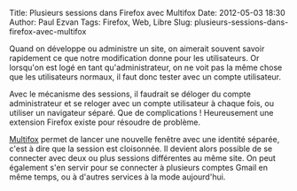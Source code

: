 Title: Plusieurs sessions dans Firefox avec Multifox
Date: 2012-05-03 18:30
Author: Paul Ezvan
Tags: Firefox, Web, Libre
Slug: plusieurs-sessions-dans-firefox-avec-multifox

Quand on développe ou administre un site, on aimerait souvent savoir
rapidement ce que notre modification donne pour les utilisateurs. Or
lorsqu'on est logé en tant qu'administrateur, on ne voit pas la même
chose que les utilisateurs normaux, il faut donc tester avec un compte
utilisateur.

Avec le mécanisme des sessions, il faudrait se déloger du compte
administrateur et se reloger avec un compte utilisateur à chaque fois,
ou utiliser un navigateur séparé. Que de complications ! Heureusement
une extension Firefox existe pour résoudre de problème.

[Multifox](http://br.mozdev.org/multifox/) permet de lancer une nouvelle
fenêtre avec une identité séparée, c'est à dire que la session est
cloisonnée. Il devient alors possible de se connecter avec deux ou plus
sessions différentes au même site. On peut également s'en servir pour se
connecter à plusieurs comptes Gmail en même temps, ou à d'autres
services à la mode aujourd'hui.

